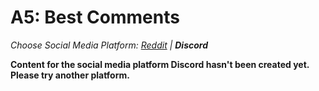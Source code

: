 # A5: Best Comments
_Choose Social Media Platform: <a href='../../../../../reddit/appendix/teaching/03_course_work/03_assignments/a5-best-comments.html'>Reddit</a> | __Discord___

__Content for the social media platform Discord hasn't been created yet. Please try another platform.__